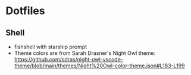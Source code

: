 # Dotfiles

## Shell
- fishshell with starship prompt
- Theme colors are from Sarah Drasner's Night Owl theme: https://github.com/sdras/night-owl-vscode-theme/blob/main/themes/Night%20Owl-color-theme.json#L183-L199
